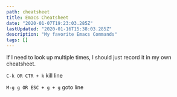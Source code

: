 ```yaml
---
path: cheatsheet
title: Emacs Cheatsheet
date: "2020-01-07T19:23:03.285Z"
lastUpdated: "2020-01-16T15:38:03.285Z"
description: "My favorite Emacs Commands"
tags: []
---
```


If I need to look up multiple times, I should just record it in my own cheatsheet.

`C-k OR CTR + k` kill line

`M-g g OR ESC + g + g` goto line
